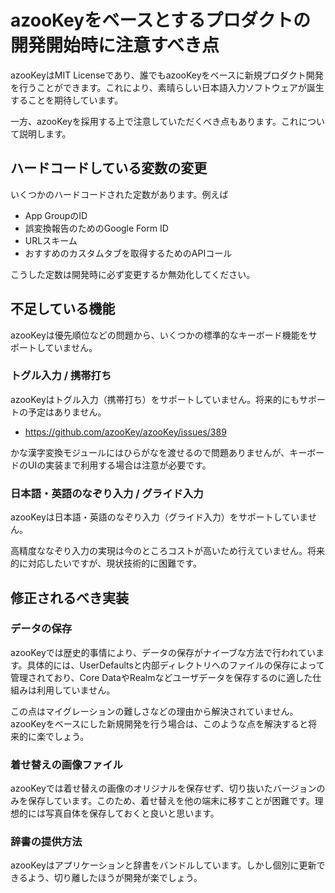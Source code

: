 # azooKeyをベースとするプロダクトの開発開始時に注意すべき点

azooKeyはMIT Licenseであり、誰でもazooKeyをベースに新規プロダクト開発を行うことができます。これにより、素晴らしい日本語入力ソフトウェアが誕生することを期待しています。

一方、azooKeyを採用する上で注意していただくべき点もあります。これについて説明します。

## ハードコードしている変数の変更

いくつかのハードコードされた定数があります。例えば

* App GroupのID
* 誤変換報告のためのGoogle Form ID
* URLスキーム
* おすすめのカスタムタブを取得するためのAPIコール

こうした定数は開発時に必ず変更するか無効化してください。

## 不足している機能

azooKeyは優先順位などの問題から、いくつかの標準的なキーボード機能をサポートしていません。

### トグル入力 / 携帯打ち

azooKeyはトグル入力（携帯打ち）をサポートしていません。将来的にもサポートの予定はありません。

* https://github.com/azooKey/azooKey/issues/389

かな漢字変換モジュールにはひらがなを渡せるので問題ありませんが、キーボードのUIの実装まで利用する場合は注意が必要です。

### 日本語・英語のなぞり入力 / グライド入力

azooKeyは日本語・英語のなぞり入力（グライド入力）をサポートしていません。

高精度ななぞり入力の実現は今のところコストが高いため行えていません。将来的に対応したいですが、現状技術的に困難です。

## 修正されるべき実装

### データの保存

azooKeyでは歴史的事情により、データの保存がナイーブな方法で行われています。具体的には、UserDefaultsと内部ディレクトリへのファイルの保存によって管理されており、Core DataやRealmなどユーザデータを保存するのに適した仕組みは利用していません。

この点はマイグレーションの難しさなどの理由から解決されていません。azooKeyをベースにした新規開発を行う場合は、このような点を解決すると将来的に楽でしょう。

### 着せ替えの画像ファイル

azooKeyでは着せ替えの画像のオリジナルを保存せず、切り抜いたバージョンのみを保存しています。このため、着せ替えを他の端末に移すことが困難です。理想的には写真自体を保存しておくと良いと思います。

### 辞書の提供方法

azooKeyはアプリケーションと辞書をバンドルしています。しかし個別に更新できるよう、切り離したほうが開発が楽でしょう。
